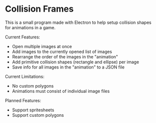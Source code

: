 # Collision Frames #

This is a small program made with Electron to help setup collision shapes for animations in a game.

Current Features:
* Open multiple images at once
* Add images to the currently opened list of images
* Rearrange the order of the images in the "animation"
* Add primitive collision shapes (rectangle and ellipse) per image
* Save info for all images in the "animation" to a JSON file

Current Limitations:
* No custom polygons
* Animations must consist of individual image files

Planned Features:
* Support spritesheets
* Support custom polygons
